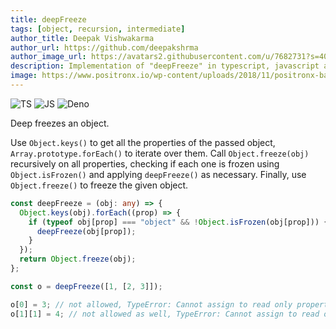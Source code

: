 ```yaml
---
title: deepFreeze
tags: [object, recursion, intermediate]
author_title: Deepak Vishwakarma
author_url: https://github.com/deepakshrma
author_image_url: https://avatars2.githubusercontent.com/u/7682731?s=400
description: Implementation of "deepFreeze" in typescript, javascript and deno.
image: https://www.positronx.io/wp-content/uploads/2018/11/positronx-banner-1152-1.jpg
---
```


![TS](https://img.shields.io/badge/supports-typescript-blue.svg?style=flat-square)
![JS](https://img.shields.io/badge/supports-javascript-yellow.svg?style=flat-square)
![Deno](https://img.shields.io/badge/supports-deno-green.svg?style=flat-square)

Deep freezes an object.

Use `Object.keys()` to get all the properties of the passed object, `Array.prototype.forEach()` to iterate over them.
Call `Object.freeze(obj)` recursively on all properties, checking if each one is frozen using `Object.isFrozen()` and applying `deepFreeze()` as necessary.
Finally, use `Object.freeze()` to freeze the given object.

```ts title="typescript"
const deepFreeze = (obj: any) => {
  Object.keys(obj).forEach((prop) => {
    if (typeof obj[prop] === "object" && !Object.isFrozen(obj[prop])) {
      deepFreeze(obj[prop]);
    }
  });
  return Object.freeze(obj);
};
```

```ts title="typescript"
const o = deepFreeze([1, [2, 3]]);

o[0] = 3; // not allowed, TypeError: Cannot assign to read only property '0' of object '[object Array]'
o[1][1] = 4; // not allowed as well, TypeError: Cannot assign to read only property '1' of object '[object Array]'
```
